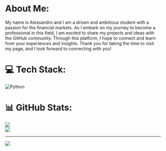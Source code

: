 # About Me:
My name is Alessandro and I am a driven and ambitious student with a passion for the financial markets. As I embark on my journey to become a professional in this field, I am excited to share my projects and ideas with the GitHub community. Through this platform, I hope to connect and learn from your experiences and insights. Thank you for taking the time to visit my page, and I look forward to connecting with you!


# 💻 Tech Stack:
![Python](https://img.shields.io/badge/python-3670A0?style=flat-square&logo=python&logoColor=ffdd54)
# 📊 GitHub Stats:
![](https://github-readme-stats.vercel.app/api?username=ag98codes&theme=calm&hide_border=true&include_all_commits=false&count_private=false)<br/>
![](https://github-readme-streak-stats.herokuapp.com/?user=ag98codes&theme=calm&hide_border=true)<br/>

---
[![](https://visitcount.itsvg.in/api?id=ag98codes&icon=2&color=12)](https://visitcount.itsvg.in)
